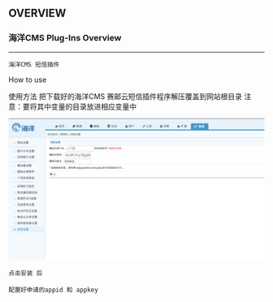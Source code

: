 ## OVERVIEW

### 海洋CMS Plug-Ins Overview

------
	海洋CMS 短信插件
How to use

使用方法
    把下载好的海洋CMS 赛邮云短信插件程序解压覆盖到网站根目录
    注意：要将其中变量的目录放进相应变量中

    
![Submail](./markdown/1.png)

    点击安装 后
    
    配置好申请的appid 和 appkey
